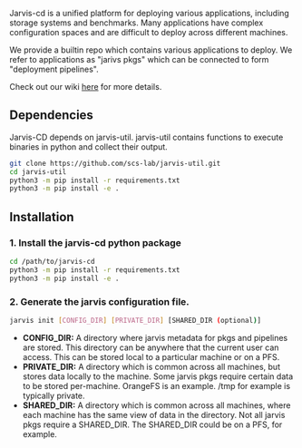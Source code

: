 Jarvis-cd is a unified platform for deploying various applications, including
storage systems and benchmarks. Many applications have complex configuration
spaces and are difficult to deploy across different machines.

We provide a builtin repo which contains various applications to deploy.
We refer to applications as "jarivs pkgs" which can be connected to form
"deployment pipelines".

Check out our wiki [here](https://github.com/scs-lab/jarvis-cd/wiki) 
for more details. 

## Dependencies

Jarvis-CD depends on jarvis-util. jarvis-util contains functions to execute
binaries in python and collect their output.

```bash
git clone https://github.com/scs-lab/jarvis-util.git
cd jarvis-util
python3 -m pip install -r requirements.txt
python3 -m pip install -e .
```

## Installation

### 1. Install the jarvis-cd python package
```bash
cd /path/to/jarvis-cd
python3 -m pip install -r requirements.txt
python3 -m pip install -e .
```

### 2. Generate the jarvis configuration file.
```bash
jarvis init [CONFIG_DIR] [PRIVATE_DIR] [SHARED_DIR (optional)]
```

* **CONFIG_DIR:** A directory where jarvis metadata for pkgs and pipelines
are stored. This directory can be anywhere that the current user can access.
This can be stored local to a particular machine or on a PFS.
* **PRIVATE_DIR:** A directory which is common across all machines, but
stores data locally to the machine. Some jarvis pkgs require certain data to
be stored per-machine. OrangeFS is an example. /tmp for example is typically
private.
* **SHARED_DIR:** A directory which is common across all machines, where
each machine has the same view of data in the directory. Not all jarvis
pkgs require a SHARED_DIR. The SHARED_DIR could be on a PFS, for example.